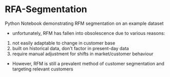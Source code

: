 # RFA-Segmentation
Python Notebook demonstrating RFM segmentation on an example dataset
- unfortunately, RFM has fallen into obsolescence due to various reasons:
1. not easily adaptable to change in customer base
2. built on historical data, don't factor in present-day data
3. require manual adjustment for shifts in market/customer behaviour
- However, RFM is still a prevalent method of customer segmentation and targeting relevant customers

